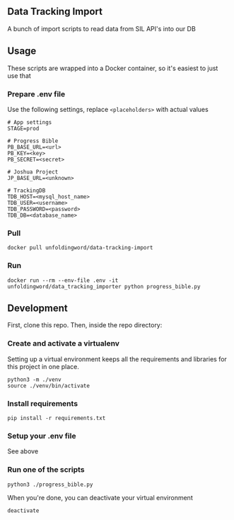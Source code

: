 ## Data Tracking Import
A bunch of import scripts to read data from SIL API's into our DB

## Usage
These scripts are wrapped into a Docker container, so it's easiest to just use that
### Prepare .env file
Use the following settings, replace `<placeholders>` with actual values
```text
# App settings
STAGE=prod

# Progress Bible
PB_BASE_URL=<url>
PB_KEY=<key>
PB_SECRET=<secret>

# Joshua Project
JP_BASE_URL=<unknown>

# TrackingDB
TDB_HOST=<mysql_host_name>
TDB_USER=<username>
TDB_PASSWORD=<password>
TDB_DB=<database_name>
```

### Pull
```commandline
docker pull unfoldingword/data-tracking-import
```

### Run
```commandline
docker run --rm --env-file .env -it unfoldingword/data_tracking_importer python progress_bible.py
```

## Development
First, clone this repo. Then, inside the repo directory:

### Create and activate a virtualenv
Setting up a virtual environment keeps all the requirements and libraries for this project in one place.
```commandline
python3 -m ./venv
source ./venv/bin/activate
```

### Install requirements
```commandline
pip install -r requirements.txt
```

### Setup your .env file
See above

### Run one of the scripts
```
python3 ./progress_bible.py
```

When you're done, you can deactivate your virtual environment
```commandline
deactivate
```